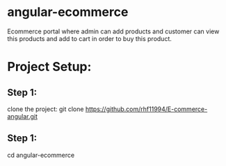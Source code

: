 # angular-ecommerce

Ecommerce portal where admin can add products and customer can view this products and add to cart in order to buy this product.


# Project Setup:

## Step 1:  
clone the project: git clone https://github.com/rhf11994/E-commerce-angular.git
## Step 1: 
cd angular-ecommerce
